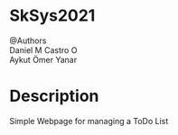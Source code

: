 # SkSys2021

@Authors </br>
Daniel M Castro O </br>
Aykut Ömer Yanar

# Description
Simple Webpage for managing a ToDo List
